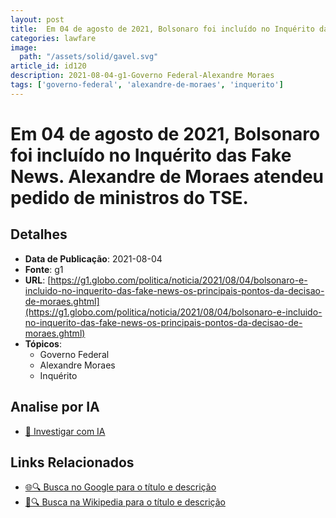 ```yaml
---
layout: post
title:  Em 04 de agosto de 2021, Bolsonaro foi incluído no Inquérito das Fake News. Alexandre de Moraes atendeu pedido de ministros do TSE.
categories: lawfare
image: 
  path: "/assets/solid/gavel.svg"
article_id: id120
description: 2021-08-04-g1-Governo Federal-Alexandre Moraes
tags: ['governo-federal', 'alexandre-de-moraes', 'inquerito']
---
```


# Em 04 de agosto de 2021, Bolsonaro foi incluído no Inquérito das Fake News. Alexandre de Moraes atendeu pedido de ministros do TSE.

## Detalhes
- **Data de Publicação**: 2021-08-04
- **Fonte**: g1
- **URL**: [https://g1.globo.com/politica/noticia/2021/08/04/bolsonaro-e-incluido-no-inquerito-das-fake-news-os-principais-pontos-da-decisao-de-moraes.ghtml](https://g1.globo.com/politica/noticia/2021/08/04/bolsonaro-e-incluido-no-inquerito-das-fake-news-os-principais-pontos-da-decisao-de-moraes.ghtml)
- **Tópicos**:
  - Governo Federal
  - Alexandre Moraes
  - Inquérito

## Analise por IA
- [🤖 Investigar com IA](https://www.perplexity.ai/search?q=%22not%C3%ADcia%20artigo%20Brasil%22%20Em%2004%20de%20agosto%20de%202021%2C%20Bolsonaro%20foi%20inclu%C3%ADdo%20no%20Inqu%C3%A9rito%20das%20Fake%20News.%20Alexandre%20de%20Moraes%20atendeu%20pedido%20de%20ministros%20do%20TSE.%20g1%202021-08-04)

## Links Relacionados
- [🌐🔍 Busca no Google para o título e descrição](https://www.google.com/search?q=%22not%C3%ADcia%20artigo%20Brasil%22%20Em%2004%20de%20agosto%20de%202021%2C%20Bolsonaro%20foi%20inclu%C3%ADdo%20no%20Inqu%C3%A9rito%20das%20Fake%20News.%20Alexandre%20de%20Moraes%20atendeu%20pedido%20de%20ministros%20do%20TSE.%20g1%202021-08-04)
- [📖🔍 Busca na Wikipedia para o título e descrição](https://pt.wikipedia.org/w/index.php?search=%22not%C3%ADcia%20artigo%20Brasil%22%20Em%2004%20de%20agosto%20de%202021%2C%20Bolsonaro%20foi%20inclu%C3%ADdo%20no%20Inqu%C3%A9rito%20das%20Fake%20News.%20Alexandre%20de%20Moraes%20atendeu%20pedido%20de%20ministros%20do%20TSE.%20g1%202021-08-04)

